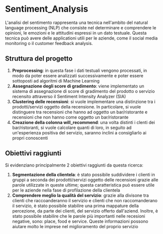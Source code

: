 # Sentiment_Analysis

L'analisi del sentimento rappresenta una tecnica nell'ambito del natural language processing (NLP) che consiste nel determinare e comprendere le opinioni, le emozioni e le attitudini espressi in un dato testuale. Questa tecnica può avere delle applicationi utili per le aziende, come il social media monitoring o il customer feedback analysis.

## Struttura del progetto
1. **Preprocessing**: in questa fase i dati testuali vengono processati, in modo da poter essere analizzati successivamente e poter essere sottoposti ad algoritmi di Machine Learning
2. **Assegnazione degli score di gradimento**: viene implementato un sistema di assegnazione di score di gradimento del prodotto o servizio recensito attraverso il Sentiment Intensity Analyzer (SIA)
3. **Clustering delle recensioni**: si vuole implementare una distinzione tra i prodotti/servizi oggetto della recensione. In particolare, si vuole distinguere tra recensioni che hanno ad oggetto un bar/ristorante e recensioni che non hanno come oggetto un bar/ristorante
4. **Creazione della colonna will_recommend**: una volta distinti i clenti dei bar/ristoranti, si vuole calcolare quanti di loro, in seguito ad un'esperienza positiva del servizio, saranno inclini a consigliarlo ai propri conoscenti

## Obiettivi raggiunti
Si evidenziano principalmente 2 obiettivi raggiunti da questa ricerca:
1. **Segmentazione della clientela**: è stato possibile suddividere i clienti in gruppi a seconda dei prodotti/servizi oggetto delle recensioni grazie alle parole utilizzate in queste ultime; questa caratteristica può essere utile per le aziende nella fase di profilazione della clientela
2. **Comprendere meglio la qualità del servizio**: grazie alla divisone tra clienti che raccoanderanno il servizio e clienti che non raccomanderano il servizio, è stato possibile stabilire una prima mappature della percezione, da parte dei clienti, del servizio offerto dall'aziend. Inoltre, è stato possibile stabilire che le parole più importanti nelle recesioni negative, sono: place, food e service. Queste informazioni possono aiutare molto le imprese nel miglioramento del proprio servizio
